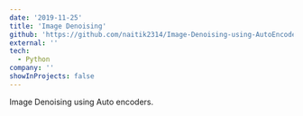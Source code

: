 ```yaml
---
date: '2019-11-25'
title: 'Image Denoising'
github: 'https://github.com/naitik2314/Image-Denoising-using-AutoEncoders'
external: ''
tech:
  - Python
company: ''
showInProjects: false
---
```


Image Denoising using Auto encoders.